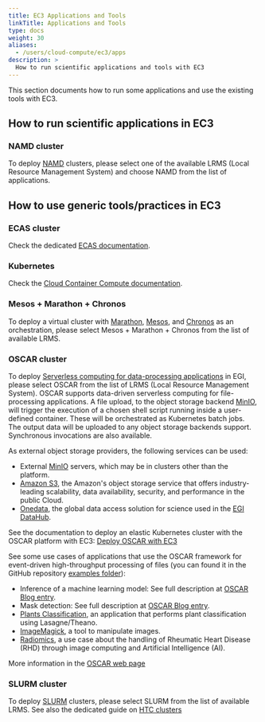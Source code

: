 ```yaml
---
title: EC3 Applications and Tools
linkTitle: Applications and Tools
type: docs
weight: 30
aliases:
  - /users/cloud-compute/ec3/apps
description: >
  How to run scientific applications and tools with EC3
---
```


This section documents how to run some applications and use the existing tools
with EC3.

## How to run scientific applications in EC3

### NAMD cluster

To deploy [NAMD](https://www.ks.uiuc.edu/Research/namd/) clusters, please select
one of the available LRMS (Local Resource Management System) and choose NAMD
from the list of applications.

## How to use generic tools/practices in EC3

### ECAS cluster

Check the dedicated [ECAS documentation](./ecas/).

### Kubernetes

Check the
[Cloud Container Compute documentation](../../../cloud-container-compute).

### Mesos + Marathon + Chronos

To deploy a virtual cluster with
[Marathon](https://mesosphere.github.io/marathon/),
[Mesos](https://mesos.apache.org/), and
[Chronos](https://mesos.github.io/chronos/) as an orchestration, please select
Mesos + Marathon + Chronos from the list of available LRMS.

### OSCAR cluster

To deploy
[Serverless computing for data-processing applications](https://www.egi.eu/article/serverless-computing-for-data-processing-applications-in-egi/)
in EGI, please select OSCAR from the list of LRMS (Local Resource Management
System). OSCAR supports data-driven serverless computing for file-processing
applications. A file upload, to the object storage backend [MinIO](https://minio.io),
will trigger the execution of a chosen shell script running inside a user-defined
container. These will be orchestrated as Kubernetes batch jobs. The output data
will be uploaded to any object storage backends support. Synchronous invocations
are also available.

As external object storage providers, the following services can be used:

- External [MinIO](https://min.io) servers, which may be in clusters other than the
  platform.
- [Amazon S3](https://aws.amazon.com/s3/), the Amazon's  object storage service that
  offers industry-leading scalability, data availability, security, and performance
  in the public Cloud.
- [Onedata](https://onedata.org/), the global data access solution for science used
  in the [EGI DataHub](https://datahub.egi.eu/).

See the documentation to deploy an elastic Kubernetes cluster with the OSCAR
platform with EC3:
[Deploy OSCAR with EC3](https://docs.oscar.grycap.net/deploy-ec3/)

See some use cases of applications that use the OSCAR framework for event-driven
high-throughput processing of files (you can found it in the GitHub repository
[examples folder](https://github.com/grycap/oscar/tree/master/examples)):

- Inference of a machine learning model: See full description at
  [OSCAR Blog entry](https://oscar.grycap.net/blog/post-oscar-faas-scalable-ml-inference/).
- Mask detection: See full description at
  [OSCAR Blog entry](https://oscar.grycap.net/blog/post-oscar-serverless-ai-models/).
- [Plants Classification](https://github.com/indigo-dc/plant-classification-theano),
  an application that performs plant classification using Lasagne/Theano.
- [ImageMagick](https://www.imagemagick.org/), a tool to manipulate images.
- [Radiomics](https://github.com/eubr-atmosphere/radiomics), a use case about
  the handling of Rheumatic Heart Disease (RHD) through image computing and
  Artificial Intelligence (AI).

More information in the [OSCAR web page](https://oscar.grycap.net/)

### SLURM cluster

To deploy [SLURM](https://slurm.schedmd.com/documentation.html) clusters, please
select SLURM from the list of available LRMS. See also the dedicated guide on
[HTC clusters](./htc/)
